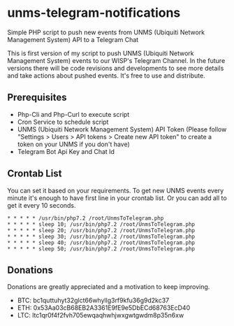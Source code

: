 # unms-telegram-notifications
Simple PHP script to push new events from UNMS (Ubiquiti Network Management System) API to a Telegram Chat

This is first version of my script to push UNMS (Ubiquiti Network Management System) events to our WISP's Telegram Channel. In the future versions there will be code revisions and developments to see more details and take actions about pushed events. It's free to use and distribute.

## Prerequisites
- Php-Cli and Php-Curl to execute script
- Cron Service to schedule script
- UNMS (Ubiquiti Network Management System) API Token (Please follow "Settings > Users > API tokens > Create new API token" to create a token on your UNMS if you don't have)
- Telegram Bot Api Key and Chat Id


## Crontab List

You can set it based on your requirements. To get new UNMS events every minute it's enough to have first line in your crontab list. Or you can add all to get it every 10 seconds.

```
* * * * * /usr/bin/php7.2 /root/UnmsToTelegram.php
* * * * * sleep 10; /usr/bin/php7.2 /root/UnmsToTelegram.php
* * * * * sleep 20; /usr/bin/php7.2 /root/UnmsToTelegram.php
* * * * * sleep 30; /usr/bin/php7.2 /root/UnmsToTelegram.php
* * * * * sleep 40; /usr/bin/php7.2 /root/UnmsToTelegram.php
* * * * * sleep 50; /usr/bin/php7.2 /root/UnmsToTelegram.php
```

## Donations

Donations are greatly appreciated and a motivation to keep improving.

- BTC: bc1quttuhyt32glct66whyllg3rf9kfu36g9d2kc37
- ETH: 0x53Aa03cB68EB2A3361E9fE9e5DbECd68763EcD40
- LTC: ltc1qr0f4f2fvh705ewqaqhwhjwxgwtgwdm8p35n6xw
